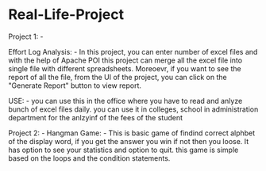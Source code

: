 # Real-Life-Project
Project 1: -

Effort Log Analysis: -
In this project, you can enter number of excel files and with the help of Apache POI this project can merge all the excel file into single file with different spreadsheets. Moreoevr, if you want to see the report of all the file, from the UI of the project, you can click on the "Generate Report" button to view report.

USE: - you can use this in the office where you have to read and anlyze bunch of excel files daily.
       you can use it in colleges, school in administration department for the anlzyinf of the fees of the student
       
Project 2: -
Hangman Game: -
This is basic game of findind correct alphbet of the display word, if you get the answer you win if not then you loose. It has option to see your statistics and option to quit. this game is simple based on the loops and the condition statements.

